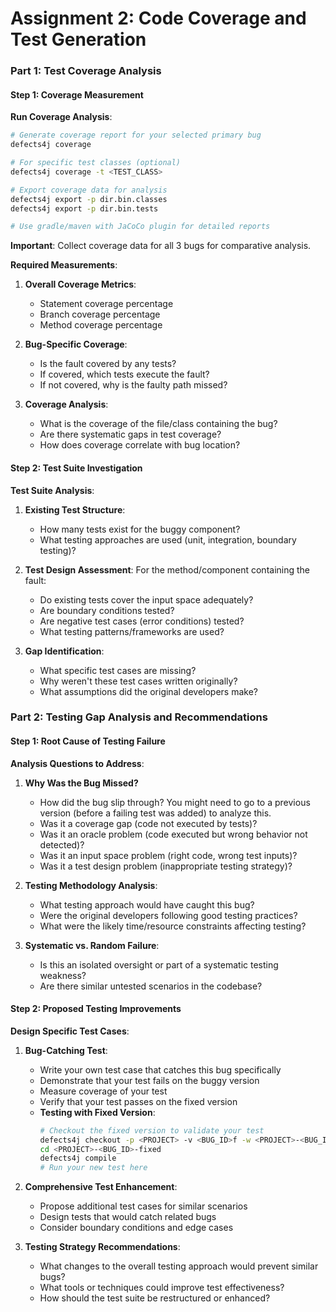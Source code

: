 # Assignment 2: Code Coverage and Test Generation

### Part 1: Test Coverage Analysis

#### Step 1: Coverage Measurement

**Run Coverage Analysis**:
```bash
# Generate coverage report for your selected primary bug
defects4j coverage

# For specific test classes (optional)
defects4j coverage -t <TEST_CLASS>

# Export coverage data for analysis
defects4j export -p dir.bin.classes
defects4j export -p dir.bin.tests

# Use gradle/maven with JaCoCo plugin for detailed reports
```

**Important**: Collect coverage data for all 3 bugs for comparative analysis.

**Required Measurements**:

1. **Overall Coverage Metrics**:
   - Statement coverage percentage
   - Branch coverage percentage
   - Method coverage percentage

2. **Bug-Specific Coverage**:
   - Is the fault covered by any tests?
   - If covered, which tests execute the fault?
   - If not covered, why is the faulty path missed?

3. **Coverage Analysis**:
   - What is the coverage of the file/class containing the bug?
   - Are there systematic gaps in test coverage?
   - How does coverage correlate with bug location?

#### Step 2: Test Suite Investigation

**Test Suite Analysis**:

1. **Existing Test Structure**:
   - How many tests exist for the buggy component?
   - What testing approaches are used (unit, integration, boundary testing)?

2. **Test Design Assessment**:
   For the method/component containing the fault:
   - Do existing tests cover the input space adequately?
   - Are boundary conditions tested?
   - Are negative test cases (error conditions) tested?
   - What testing patterns/frameworks are used?

3. **Gap Identification**:
   - What specific test cases are missing?
   - Why weren't these test cases written originally? 
   - What assumptions did the original developers make?

### Part 2: Testing Gap Analysis and Recommendations 

#### Step 1: Root Cause of Testing Failure

**Analysis Questions to Address**:

1. **Why Was the Bug Missed?**
   - How did the bug slip through? You might need to go to a previous version (before a failing test was added) to analyze this.
   - Was it a coverage gap (code not executed by tests)?
   - Was it an oracle problem (code executed but wrong behavior not detected)?
   - Was it an input space problem (right code, wrong test inputs)?
   - Was it a test design problem (inappropriate testing strategy)?

2. **Testing Methodology Analysis**:
   - What testing approach would have caught this bug?
   - Were the original developers following good testing practices?
   - What were the likely time/resource constraints affecting testing?

3. **Systematic vs. Random Failure**:
   - Is this an isolated oversight or part of a systematic testing weakness?
   - Are there similar untested scenarios in the codebase?

#### Step 2: Proposed Testing Improvements

**Design Specific Test Cases**:

1. **Bug-Catching Test**:
   - Write your own test case that catches this bug specifically
   - Demonstrate that your test fails on the buggy version
   - Measure coverage of your test
   - Verify that your test passes on the fixed version
   - **Testing with Fixed Version**:
     ```bash
     # Checkout the fixed version to validate your test
     defects4j checkout -p <PROJECT> -v <BUG_ID>f -w <PROJECT>-<BUG_ID>-fixed
     cd <PROJECT>-<BUG_ID>-fixed
     defects4j compile
     # Run your new test here
     ```

2. **Comprehensive Test Enhancement**:
   - Propose additional test cases for similar scenarios
   - Design tests that would catch related bugs
   - Consider boundary conditions and edge cases

3. **Testing Strategy Recommendations**:
   - What changes to the overall testing approach would prevent similar bugs?
   - What tools or techniques could improve test effectiveness?
   - How should the test suite be restructured or enhanced?



